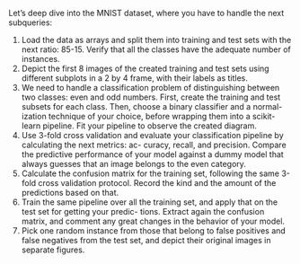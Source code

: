 Let’s deep dive into the MNIST dataset, where you have to handle the next subqueries:
1) Load the data as arrays and split them into training and test sets with the next ratio: 85-15. Verify
that all the classes have the adequate number of instances.
2) Depict the first 8 images of the created training and test sets using different subplots in a 2 by 4 frame,
with their labels as titles.
3) We need to handle a classification problem of distinguishing between two classes: even and odd numbers.
First, create the training and test subsets for each class. Then, choose a binary classifier and a normal-
ization technique of your choice, before wrapping them into a scikit-learn pipeline. Fit your pipeline to
observe the created diagram.
4) Use 3-fold cross validation and evaluate your classification pipeline by calculating the next metrics: ac-
curacy, recall, and precision. Compare the predictive performance of your model against a dummy model
that always guesses that an image belongs to the even category.
5) Calculate the confusion matrix for the training set, following the same 3-fold cross validation protocol.
Record the kind and the amount of the predictions based on that.
6) Train the same pipeline over all the training set, and apply that on the test set for getting your predic-
tions. Extract again the confusion matrix, and comment any great changes in the behavior of your model.
7) Pick one random instance from those that belong to false positives and false negatives from the test
set, and depict their original images in separate figures.
